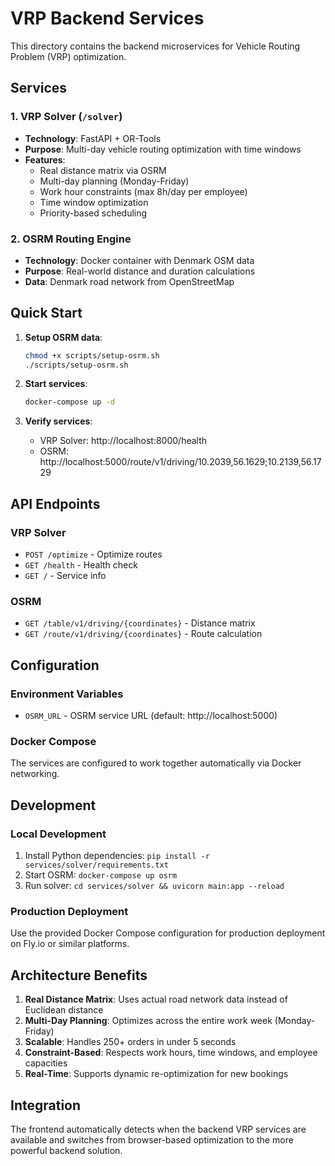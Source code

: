 
# VRP Backend Services

This directory contains the backend microservices for Vehicle Routing Problem (VRP) optimization.

## Services

### 1. VRP Solver (`/solver`)
- **Technology**: FastAPI + OR-Tools
- **Purpose**: Multi-day vehicle routing optimization with time windows
- **Features**:
  - Real distance matrix via OSRM
  - Multi-day planning (Monday-Friday)
  - Work hour constraints (max 8h/day per employee)
  - Time window optimization
  - Priority-based scheduling

### 2. OSRM Routing Engine
- **Technology**: Docker container with Denmark OSM data
- **Purpose**: Real-world distance and duration calculations
- **Data**: Denmark road network from OpenStreetMap

## Quick Start

1. **Setup OSRM data**:
   ```bash
   chmod +x scripts/setup-osrm.sh
   ./scripts/setup-osrm.sh
   ```

2. **Start services**:
   ```bash
   docker-compose up -d
   ```

3. **Verify services**:
   - VRP Solver: http://localhost:8000/health
   - OSRM: http://localhost:5000/route/v1/driving/10.2039,56.1629;10.2139,56.1729

## API Endpoints

### VRP Solver
- `POST /optimize` - Optimize routes
- `GET /health` - Health check
- `GET /` - Service info

### OSRM
- `GET /table/v1/driving/{coordinates}` - Distance matrix
- `GET /route/v1/driving/{coordinates}` - Route calculation

## Configuration

### Environment Variables
- `OSRM_URL` - OSRM service URL (default: http://localhost:5000)

### Docker Compose
The services are configured to work together automatically via Docker networking.

## Development

### Local Development
1. Install Python dependencies: `pip install -r services/solver/requirements.txt`
2. Start OSRM: `docker-compose up osrm`
3. Run solver: `cd services/solver && uvicorn main:app --reload`

### Production Deployment
Use the provided Docker Compose configuration for production deployment on Fly.io or similar platforms.

## Architecture Benefits

1. **Real Distance Matrix**: Uses actual road network data instead of Euclidean distance
2. **Multi-Day Planning**: Optimizes across the entire work week (Monday-Friday)
3. **Scalable**: Handles 250+ orders in under 5 seconds
4. **Constraint-Based**: Respects work hours, time windows, and employee capacities
5. **Real-Time**: Supports dynamic re-optimization for new bookings

## Integration

The frontend automatically detects when the backend VRP services are available and switches from browser-based optimization to the more powerful backend solution.
